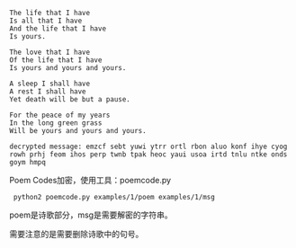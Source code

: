 ```
The life that I have
Is all that I have
And the life that I have
Is yours.

The love that I have
Of the life that I have
Is yours and yours and yours.

A sleep I shall have
A rest I shall have
Yet death will be but a pause.

For the peace of my years
In the long green grass
Will be yours and yours and yours.

decrypted message: emzcf sebt yuwi ytrr ortl rbon aluo konf ihye cyog rowh prhj feom ihos perp twnb tpak heoc yaui usoa irtd tnlu ntke onds goym hmpq

```



Poem Codes加密，使用工具：poemcode.py

```shell
 python2 poemcode.py examples/1/poem examples/1/msg 
```

poem是诗歌部分，msg是需要解密的字符串。

需要注意的是需要删除诗歌中的句号。

